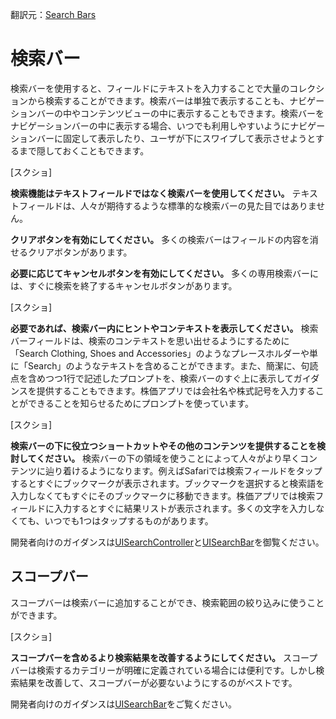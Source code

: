 翻訳元：[Search Bars](https://developer.apple.com/design/human-interface-guidelines/ios/bars/search-bars/)

# 検索バー

検索バーを使用すると、フィールドにテキストを入力することで大量のコレクションから検索することができます。検索バーは単独で表示することも、ナビゲーションバーの中やコンテンツビューの中に表示することもできます。検索バーをナビゲーションバーの中に表示する場合、いつでも利用しやすいようにナビゲーションバーに固定して表示したり、ユーザが下にスワイプして表示させようとするまで隠しておくこともできます。

[スクショ]

**検索機能はテキストフィールドではなく検索バーを使用してください。** テキストフィールドは、人々が期待するような標準的な検索バーの見た目ではありません。

**クリアボタンを有効にしてください。** 多くの検索バーはフィールドの内容を消せるクリアボタンがあります。

**必要に応じてキャンセルボタンを有効にしてください。** 多くの専用検索バーには、すぐに検索を終了するキャンセルボタンがあります。

[スクショ]

**必要であれば、検索バー内にヒントやコンテキストを表示してください。** 検索バーフィールドは、検索のコンテキストを思い出せるようにするために「Search Clothing, Shoes and Accessories」のようなプレースホルダーや単に「Search」のようなテキストを含めることができます。また、簡潔に、句読点を含めつつ1行で記述したプロンプトを、検索バーのすぐ上に表示してガイダンスを提供することもできます。株価アプリでは会社名や株式記号を入力することができることを知らせるためにプロンプトを使っています。

[スクショ]

**検索バーの下に役立つショートカットやその他のコンテンツを提供することを検討してください。** 検索バーの下の領域を使うことによって人々がより早くコンテンツに辿り着けるようになります。例えばSafariでは検索フィールドをタップするとすぐにブックマークが表示されます。ブックマークを選択すると検索語を入力しなくてもすぐにそのブックマークに移動できます。株価アプリでは検索フィールドに入力するとすぐに結果リストが表示されます。多くの文字を入力しなくても、いつでも1つはタップするものがあります。

開発者向けのガイダンスは[UISearchController](https://developer.apple.com/documentation/uikit/uisearchcontroller)と[UISearchBar](https://developer.apple.com/documentation/uikit/uisearchbar)を御覧ください。

## スコープバー

スコープバーは検索バーに追加することができ、検索範囲の絞り込みに使うことができます。

[スクショ]

**スコープバーを含めるより検索結果を改善するようにしてください。** スコープバーは検索するカテゴリーが明確に定義されている場合には便利です。しかし検索結果を改善して、スコープバーが必要ないようにするのがベストです。

開発者向けのガイダンスは[UISearchBar](https://developer.apple.com/documentation/uikit/uisearchbar)をご覧ください。